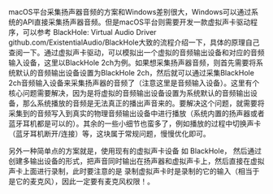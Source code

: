 macOS平台采集扬声器音频的方案和Windows差别很大，Windows可以通过系统的API直接采集扬声器音频。但是macOS平台则需要开发一款虚拟声卡驱动程序，可以参考 BlackHole: Virtual Audio Driver​github.com/ExistentialAudio/BlackHole大致的流程介绍一下，具体的原理自己查阅一下。通过虚拟声卡驱动，可以模拟出一个虚拟的音频输出设备和对应的音频输入设备，这里以BlackHole 2ch为例。如果想采集扬声器音频，则首先需要将系统默认的音频输出设备设置为BlackHole 2ch，然后就可以通过采集BlackHole 2ch音频输入设备来采集扬声器的音频了（注意这里是音频输入设备）。这里有个核心问题需要解决，因为是将虚拟的音频输出设备设置为系统默认的音频输出设备，那么系统播放的音频是无法真正的播出声音来的。要解决这个问题，就需要将采集到的音频写入到真实的物理音频输出设备中进行播放（系统内置的扬声器或者蓝牙耳机都是可以的）。其余的一些小细节也蛮多了，例如播放的过程中切换声卡（蓝牙耳机断开/连接）等，这块属于常规问题，慢慢优化即可。



另外一种简单点的方案就是，使用现有的虚拟声卡设备 如  BlackHole， 然后通过创建多输出设备的形式，把声音同时输出在扬声器和虚拟声卡上，然后直接在虚拟声卡上面进行录制，此时要注意的是 录制虚拟声卡时是录制的它的输入（相当于是它的麦克风），因此一定要有麦克风权限！。